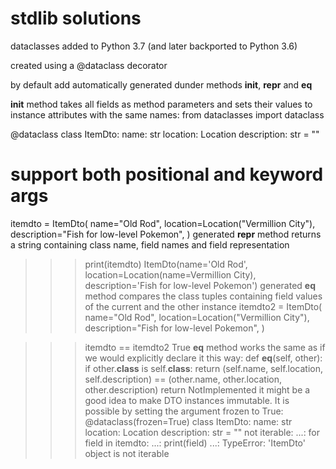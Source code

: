 # stdlib solutions
dataclasses
added to Python 3.7 (and later backported to Python 3.6)

created using a @dataclass decorator

by default add automatically generated dunder methods __init__, __repr__ and __eq__

__init__ method takes all fields as method parameters and sets their values to instance attributes with the same names:
from dataclasses import dataclass

@dataclass
class ItemDto:
    name: str
    location: Location
    description: str = ""


# support both positional and keyword args
itemdto = ItemDto(
    name="Old Rod",
    location=Location("Vermillion City"),
    description="Fish for low-level Pokemon",
)
generated __repr__ method returns a string containing class name, field names and field representation
>>> print(itemdto)
ItemDto(name='Old Rod', location=Location(name=Vermillion City), description='Fish for low-level Pokemon')
generated __eq__ method compares the class tuples containing field values of the current and the other instance
itemdto2 = ItemDto(
    name="Old Rod",
    location=Location("Vermillion City"),
    description="Fish for low-level Pokemon",
)

>>> itemdto == itemdto2
True
__eq__ method works the same as if we would explicitly declare it this way:
def __eq__(self, other):
    if other.__class__ is self.__class__:
        return (self.name, self.location, self.description) == (other.name, other.location, other.description)
    return NotImplemented
it might be a good idea to make DTO instances immutable. It is possible by setting the argument frozen to True:
@dataclass(frozen=True)
class ItemDto:
    name: str
    location: Location
    description: str = ""
not iterable:
...: for field in itemdto:
...:     print(field)
...: 
TypeError: 'ItemDto' object is not iterable
